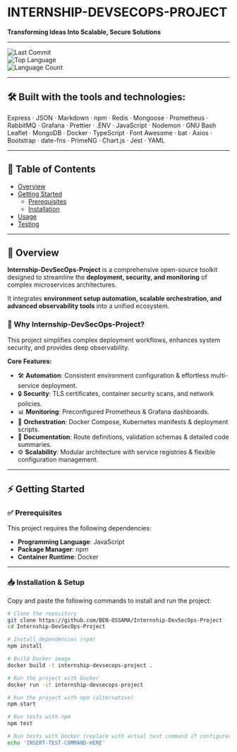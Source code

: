 # INTERNSHIP-DEVSECOPS-PROJECT  
**Transforming Ideas Into Scalable, Secure Solutions**

---

![Last Commit](https://img.shields.io/github/last-commit/BEN-OSSAMA/Internship-DevSecOps-Project)  
![Top Language](https://img.shields.io/github/languages/top/BEN-OSSAMA/Internship-DevSecOps-Project)  
![Language Count](https://img.shields.io/github/languages/count/BEN-OSSAMA/Internship-DevSecOps-Project)  

---

## 🛠️ Built with the tools and technologies:
Express · JSON · Markdown · npm · Redis · Mongoose · Prometheus · RabbitMQ · Grafana · Prettier · .ENV · JavaScript · Nodemon · GNU Bash  
Leaflet · MongoDB · Docker · TypeScript · Font Awesome · bat · Axios · Bootstrap · date-fns · PrimeNG · Chart.js · Jest · YAML  

---

## 📑 Table of Contents
- [Overview](#overview)  
- [Getting Started](#getting-started)  
  - [Prerequisites](#prerequisites)  
  - [Installation](#installation)  
- [Usage](#usage)  
- [Testing](#testing)  

---

## 📌 Overview
**Internship-DevSecOps-Project** is a comprehensive open-source toolkit designed to streamline the **deployment, security, and monitoring** of complex microservices architectures.  

It integrates **environment setup automation, scalable orchestration, and advanced observability tools** into a unified ecosystem.  

### 🔎 Why Internship-DevSecOps-Project?
This project simplifies complex deployment workflows, enhances system security, and provides deep observability.  

**Core Features:**  
- 🛠️ **Automation**: Consistent environment configuration & effortless multi-service deployment.  
- 🔒 **Security**: TLS certificates, container security scans, and network policies.  
- 📊 **Monitoring**: Preconfigured Prometheus & Grafana dashboards.  
- 🚀 **Orchestration**: Docker Compose, Kubernetes manifests & deployment scripts.  
- 📝 **Documentation**: Route definitions, validation schemas & detailed code summaries.  
- ⚙️ **Scalability**: Modular architecture with service registries & flexible configuration management.  

---

## ⚡ Getting Started  

### ✅ Prerequisites
This project requires the following dependencies:  
- **Programming Language**: JavaScript  
- **Package Manager**: npm  
- **Container Runtime**: Docker  

---

### 📥 Installation & Setup  
Copy and paste the following commands to install and run the project:

```bash
# Clone the repository
git clone https://github.com/BEN-OSSAMA/Internship-DevSecOps-Project
cd Internship-DevSecOps-Project

# Install dependencies (npm)
npm install

# Build Docker image
docker build -t internship-devsecops-project .

# Run the project with Docker
docker run -it internship-devsecops-project

# Run the project with npm (alternative)
npm start

# Run tests with npm
npm test

# Run tests with Docker (replace with actual test command if configured)
echo 'INSERT-TEST-COMMAND-HERE'
